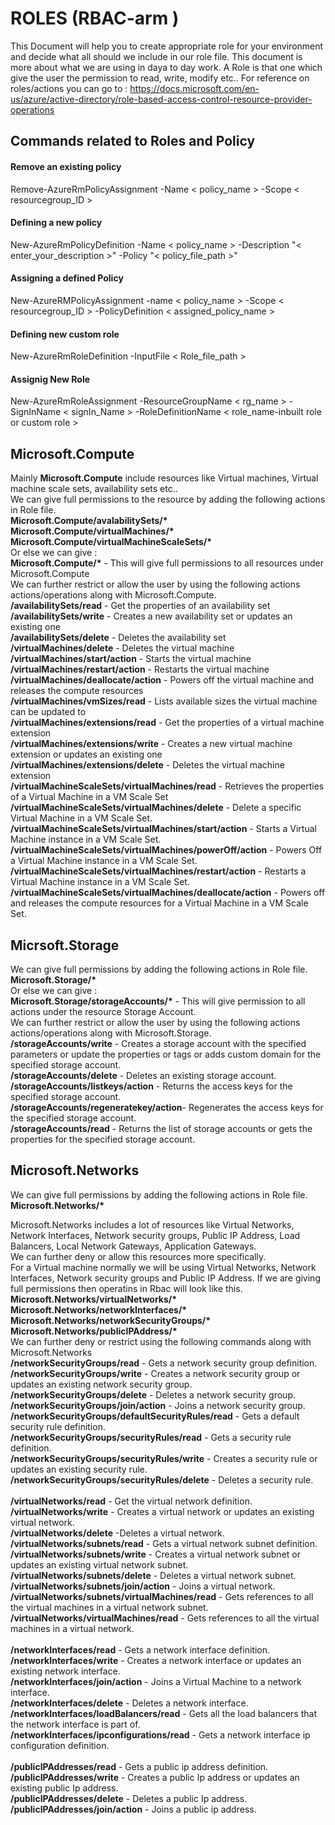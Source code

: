 # ROLES (RBAC-arm )
This Document will help you to create appropriate role for your environment and decide what all should we include in our role file. This document is more about what we are using in daya to day work.
A Role is that one which give the user the permission to read, write, modify etc..
For reference on roles/actions you can go to : https://docs.microsoft.com/en-us/azure/active-directory/role-based-access-control-resource-provider-operations

## Commands related to Roles and Policy
#### Remove an existing policy
Remove-AzureRmPolicyAssignment -Name < policy_name > -Scope < resourcegroup_ID >
#### Defining a new policy
New-AzureRmPolicyDefinition -Name < policy_name > -Description "< enter_your_description >" -Policy "< policy_file_path >" </br>
#### Assigning a defined Policy
New-AzureRMPolicyAssignment -name < policy_name > -Scope < resourcegroup_ID > -PolicyDefinition < assigned_policy_name ></br>
#### Defining new custom role
New-AzureRmRoleDefinition -InputFile < Role_file_path ></br>
####  Assignig New Role
New-AzureRmRoleAssignment -ResourceGroupName < rg_name > -SignInName < signIn_Name > -RoleDefinitionName < role_name-inbuilt role or custom role ></br>

## Microsoft.Compute

Mainly **Microsoft.Compute** include resources like Virtual machines, Virtual machine scale sets, availability sets etc..</br>
We can give full permissions to the resource by adding the following actions in Role file.</br>
__Microsoft.Compute/avalabilitySets/*__ </br>
__Microsoft.Compute/virtualMachines/*__ </br> 
__Microsoft.Compute/virtualMachineScaleSets/*__ </br>
Or else we can give :</br>
__Microsoft.Compute/*__ - This will give full permissions to all resources under Microsoft.Compute</br>
We can further restrict or allow the user by using the following actions actions/operations along with Microsoft.Compute. </br>
**/availabilitySets/read**	             -        Get the properties of an availability set </br>
**/availabilitySets/write**	             -        Creates a new availability set or updates an existing one </br>
**/availabilitySets/delete**            -       	Deletes the availability set </br>
**/virtualMachines/delete**              -	      Deletes the virtual machine </br>
**/virtualMachines/start/action**        -        Starts the virtual machine </br>
**/virtualMachines/restart/action**	     -        Restarts the virtual machine </br>
**/virtualMachines/deallocate/action**	 -        Powers off the virtual machine and releases the compute resources </br>
**/virtualMachines/vmSizes/read**        -      	Lists available sizes the virtual machine can be updated to</br>
**/virtualMachines/extensions/read**     -       	Get the properties of a virtual machine extension</br>
**/virtualMachines/extensions/write**   -        Creates a new virtual machine extension or updates an existing one</br>
**/virtualMachines/extensions/delete**  -        Deletes the virtual machine extension </br>
**/virtualMachineScaleSets/virtualMachines/read**	  - Retrieves the properties of a Virtual Machine in a VM Scale Set</br>
**/virtualMachineScaleSets/virtualMachines/delete**	- Delete a specific Virtual Machine in a VM Scale Set.</br>
**/virtualMachineScaleSets/virtualMachines/start/action**	   -  Starts a Virtual Machine instance in a VM Scale Set.</br>
**/virtualMachineScaleSets/virtualMachines/powerOff/action** -  Powers Off a Virtual Machine instance in a VM Scale Set.</br>
**/virtualMachineScaleSets/virtualMachines/restart/action**	 -  Restarts a Virtual Machine instance in a VM Scale Set.</br>
**/virtualMachineScaleSets/virtualMachines/deallocate/action**	-  Powers off and releases the compute resources for a Virtual Machine in a VM Scale Set.</br>

## Micrsoft.Storage
We can give full permissions by adding the following actions in Role file.</br>
__Microsoft.Storage/*__ </br>
Or else we can give :</br>
__Microsoft.Storage/storageAccounts/*__   - This will give permission to all actions under the resource Storage Account. </br>
We can further restrict or allow the user by using the following actions actions/operations along with Microsoft.Storage. </br>
**/storageAccounts/write**	             -          Creates a storage account with the specified parameters or update the properties or  tags or adds custom domain for the specified storage account.</br>
**/storageAccounts/delete**              -         	Deletes an existing storage account.</br>
**/storageAccounts/listkeys/action**	   -          Returns the access keys for the specified storage account.</br>
**/storageAccounts/regeneratekey/action**-          Regenerates the access keys for the specified storage account.</br>
**/storageAccounts/read**	               -          Returns the list of storage accounts or gets the properties for the specified storage account.</br>

## Microsoft.Networks
We can give full permissions by adding the following actions in Role file.</br>
__Microsoft.Networks/*__ </br>

Microsoft.Networks includes a lot of resources like Virtual Networks, Network Interfaces, Network security groups, Public IP Address, Load Balancers, Local Network Gateways, Application Gateways. </br>
We can further deny or allow this resources more specifically. </br>
For a Virtual machine normally we will be using Virtual Networks, Network Interfaces, Network security groups and Public IP Address.
If we are giving full permissions then operatins in Rbac will look like this.</br>
__Microsoft.Networks/virtualNetworks/*__ </br>
__Microsoft.Networks/networkInterfaces/*__ </br>
__Microsoft.Networks/networkSecurityGroups/*__ </br>
__Microsoft.Networks/publicIPAddress/*__ </br>
 We can further deny or restrict using the following commands along with Microsoft.Networks</br>
**/networkSecurityGroups/read**	- Gets a network security group definition.</br>
**/networkSecurityGroups/write**	- Creates a network security group or updates an existing network security group.</br>
**/networkSecurityGroups/delete**	 - Deletes a network security group.</br>
**/networkSecurityGroups/join/action**	- Joins a network security group.</br>
**/networkSecurityGroups/defaultSecurityRules/read**	- Gets a default security rule definition.</br>
**/networkSecurityGroups/securityRules/read**	 - Gets a security rule definition.</br>
**/networkSecurityGroups/securityRules/write**	 - Creates a security rule or updates an existing security rule.</br>
**/networkSecurityGroups/securityRules/delete**  - Deletes a security rule.</br></br>
**/virtualNetworks/read** - Get the virtual network definition.</br>
**/virtualNetworks/write** -	Creates a virtual network or updates an existing virtual network.</br>
**/virtualNetworks/delete** 	-Deletes a virtual network.</br>
**/virtualNetworks/subnets/read**	- Gets a virtual network subnet definition.</br>
**/virtualNetworks/subnets/write**	- Creates a virtual network subnet or updates an existing virtual network subnet.</br>
**/virtualNetworks/subnets/delete**	- Deletes a virtual network subnet.</br>
**/virtualNetworks/subnets/join/action**	- Joins a virtual network.</br>
**/virtualNetworks/subnets/virtualMachines/read**	- Gets references to all the virtual machines in a virtual network subnet.</br>
**/virtualNetworks/virtualMachines/read**	- Gets references to all the virtual machines in a virtual network.</br></br>
**/networkInterfaces/read**	- Gets a network interface definition.</br>
**/networkInterfaces/write**	- Creates a network interface or updates an existing network interface.</br>
**/networkInterfaces/join/action**	- Joins a Virtual Machine to a network interface.</br>
**/networkInterfaces/delete**	- Deletes a network interface.</br>
**/networkInterfaces/loadBalancers/read**	- Gets all the load balancers that the network interface is part of.</br>
**/networkInterfaces/ipconfigurations/read**	- Gets a network interface ip configuration definition.</br></br>
**/publicIPAddresses/read**	- Gets a public ip address definition.</br>
**/publicIPAddresses/write**	- Creates a public Ip address or updates an existing public Ip address.</br>
**/publicIPAddresses/delete**	- Deletes a public Ip address.</br>
**/publicIPAddresses/join/action** - Joins a public ip address.</br>
 












